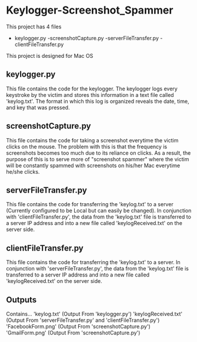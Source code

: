 # Keylogger-Screenshot_Spammer

This project has 4 files
  - keylogger.py
  -screenshotCapture.py
  -serverFileTransfer.py
  -clientFileTransfer.py

This project is designed for Mac OS

## keylogger.py
  This file contains the code for the keylogger. The keylogger logs every keystroke by the victim and stores this information       in a text file called 'keylog.txt'. The format in which this log is organized reveals the date, time, and key that was pressed.

## screenshotCapture.py
  This file contains the code for taking a screenshot everytime the victim clicks on the mouse. The problem with this is that the frequency is screenshots becomes too much due to its reliance on clicks. As a result, the purpose of this is to serve more of "screenshot spammer" where the victim will be constantly spammed with screenshots on his/her Mac everytime he/she clicks.

## serverFileTransfer.py
  This file contains the code for transferring the 'keylog.txt' to a server (Currently configured to be Local but can easily be changed). In conjunction with 'clientFileTransfer.py', the data from the 'keylog.txt' file is transferred to a server IP address and into a new file called 'keylogReceived.txt' on the server side.
  
## clientFileTransfer.py
  This file contains the code for transferring the 'keylog.txt' to a server. In conjunction with 'serverFileTransfer.py', the data from the 'keylog.txt' file is transferred to a server IP address and into a new file called 'keylogReceived.txt' on the server side.
  
## Outputs
 Contains...
 'keylog.txt' (Output From 'keylogger.py')
 'keylogReceived.txt' (Output From 'serverFileTransfer.py' and 'clientFileTransfer.py')
 'FacebookForm.png' (Output From 'screenshotCapture.py')
 'GmailForm.png' (Output From 'screenshotCapture.py')
  
